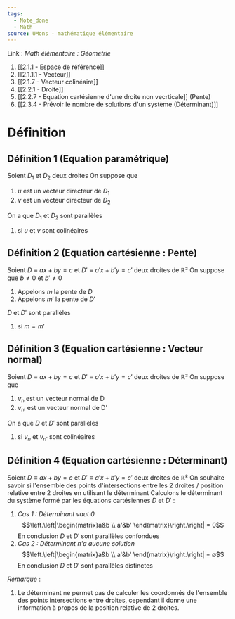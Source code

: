 ```yaml
---
tags:
  - Note_done
  - Math
source: UMons - mathématique élémentaire
---
```


Link : 
_Math élémentaire : Géométrie_
1. [[2.1.1 - Espace de référence]]
2. [[2.1.1.1 - Vecteur]]
2. [[2.1.7 - Vecteur colinéaire]]
3. [[2.2.1 - Droite]]
4. [[2.2.7 - Equation cartésienne d'une droite non vecrticale]] (Pente)
5. [[2.3.4 - Prévoir le nombre de solutions d'un système (Déterminant)]]
# Définition
## Définition 1 (Equation paramétrique)
Soient $D_1$ et $D_2$ deux droites
On suppose que 
1. $u$ est un vecteur directeur de $D_1$
2. $v$ est un vecteur directeur de $D_2$

On a que $D_1$ et $D_2$ sont parallèles 
1. si $u$ et $v$ sont colinéaires

## Définition 2 (Equation cartésienne : Pente)
Soient $D ≡ ax + by = c$ et $D' ≡ a'x + b'y = c'$ deux droites de $ℝ²$
On suppose que $b \neq 0$ et $b' \neq  0$
1. Appelons $m$ la pente de $D$
2. Appelons $m'$ la pente de $D'$

$D$ et $D'$ sont parallèles 
1. si $m = m'$

## Définition 3 (Equation cartésienne : Vecteur normal)
Soient $D ≡ ax + by = c$ et $D' ≡ a'x + b'y = c'$ deux droites de $ℝ²$
On suppose que 
1. $v_n$ est un vecteur normal de D
2. $v_{n'}$ est un vecteur normal de D'

On a que $D$ et $D'$ sont parallèles 
1. si $v_n$ et $v_{n'}$ sont colinéaires

## Définition 4 (Equation cartésienne : Déterminant)
Soient $D ≡ ax + by = c$ et $D' ≡ a'x + b'y = c'$ deux droites de $ℝ²$
On souhaite savoir si l'ensemble des points d'intersections entre les 2 droites / position relative entre 2 droites en utilisant le déterminant 
Calculons le déterminant du système formé par les équations cartésiennes $D$ et $D'$ :
1. _Cas 1 : Déterminant vaut 0_
$$\left.\left|\begin{matrix}a&b \\ a'&b' \end{matrix}\right.\right| = 0$$En conclusion $D$ et $D'$ sont parallèles confondues
2. _Cas 2 : Déterminant n'a aucune solution_
$$\left.\left|\begin{matrix}a&b \\ a'&b' \end{matrix}\right.\right| = ∅$$En conclusion $D$ et $D'$ sont parallèles distinctes

_Remarque_ :
1. Le déterminant ne permet pas de calculer les coordonnés de l'ensemble des points intersections entre droites, cependant il donne une information à propos de la position relative de 2 droites.